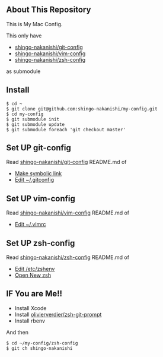 ## About This Repository
This is My Mac Config.  
  
This only have

* [shingo-nakanishi/git-config](https://github.com/shingo-nakanishi/git-config)
* [shingo-nakanishi/vim-config](https://github.com/shingo-nakanishi/vim-config)
* [shingo-nakanishi/zsh-config](https://github.com/shingo-nakanishi/zsh-config)

as submodule

## Install

```
$ cd ~
$ git clone git@github.com:shingo-nakanishi/my-config.git
$ cd my-config
$ git submodule init
$ git submodule update
$ git submodule foreach 'git checkout master'
```

## Set UP git-config

Read [shingo-nakanishi/git-config](https://github.com/shingo-nakanishi/git-config) README.md of
* [Make symbolic link](https://github.com/shingo-nakanishi/git-config#make-symbolic-link)
* [Edit ~/.gitconfig](https://github.com/shingo-nakanishi/git-config#edit-gitconfig)

## Set UP vim-config

Read [shingo-nakanishi/vim-config](https://github.com/shingo-nakanishi/vim-config) README.md of
* [Edit ~/.vimrc](https://github.com/shingo-nakanishi/vim-config#edit-vimrc)

## Set UP zsh-config
Read [shingo-nakanishi/zsh-config](https://github.com/shingo-nakanishi/zsh-config) README.md of
* [Edit /etc/zshenv](https://github.com/shingo-nakanishi/zsh-config#edit-etczshenv)
* [Open New zsh](https://github.com/shingo-nakanishi/zsh-config#open-new-zsh)

## IF You are Me!!
* Install Xcode
* Install [olivierverdier/zsh-git-prompt](https://github.com/olivierverdier/zsh-git-prompt)
* Install rbenv

And then
```
$ cd ~/my-config/zsh-config
$ git ch shingo-nakanishi
```
